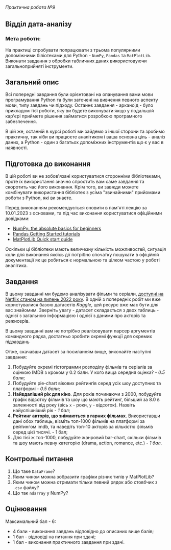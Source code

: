 ###### Практична робота №9
## Відділ дата-аналізу

### Мета роботи:
На практиці спробувати попрацювати з трьома популярними допоміжними біліотеками для Python - `NumPy`, `Pandas` та `MatPlotLib`. Виконати завдання з обробки табличних даних використовуючи загальноприйняті інструменти.

## Загальний опис
Всі попередні завдання були орієнтовані на опанування вами мови програмування Python та були заточені на вивчення певного аспекту мови, типу завдань чи підходу. Останнє завдання - арканоід - було прикладом тієї роботи, яку ви будете виконувати якщо у подальшій кар'єрі приймете рішення займатися розробкою програмного забезпечення. 

В цій же, останній в курсі роботі ми зайдемо з іншої сторони та зробимо практичну, так ніби ви працюєте аналітиком і ваша основна ціль - аналіз даних, а Python - один з багатьох допоміжних інструментів що є у вас в наявності.  

## Підготовка до виконання
В цій роботі ви не зобов'язані користуватися сторонніми бібліотеками, проте їх використання значно спростить вам саме завдання та скоротить час його виконання. Крім того, ви завжди можете комбінувати використання бібліотек з усіма "звичайними" прийомами роботи з Python, які ви знаєте.

Перед виконанням рекомендується оновити в пам'яті лекцію за 10.01.2023 з основами, та під час виконання користуватися офіційними довідками:
- [NumPy: the absolute basics for beginners](https://numpy.org/doc/stable/user/absolute_beginners.html#numpy-the-absolute-basics-for-beginners) 
- [Pandas Getting Started tutorials](https://pandas.pydata.org/docs/getting_started/intro_tutorials/index.html)
- [MatPlotLib Quick start guide](https://matplotlib.org/stable/tutorials/introductory/quick_start.html)

Оскільки ці бібліотеки мають величезну кількість можливостей, ситуація коли для виконання якоїсь дії потрібно спочатку пошукати в офіційній документації як це робиться є нормальною та цілком частою у роботі аналітика.


## Завдання
В цьому завданні ми будемо аналізувати фільми та серіали, [доступні на Netflix станом на липень 2022 року](https://www.kaggle.com/datasets/victorsoeiro/netflix-tv-shows-and-movies?select=titles.csv). В одній з попередніх робіт ми вже користувалися базою датасетів _Kaggle_, цей ресурс вже має бути для вас знайомим. Зверніть увагу - датасет складається з двох таблиць - однієї з загальною інформацією і однієї з даними про акторів та режисерів.

В цьому завданні вам не потрібно реалізовувати парсер аргументів командного рядка, достатньо зробити окремі функції для окремих підзавдань

Отже, скачавши датасет за посиланням вище, виконайте наступні завдання:
1. Побудуйте окремі гістограмми розподілу фільмів та серіалів за оцінкою IMDB з кроком у 0.2 бали. У кого вища середня оцінка? - _0.5 бали_;
2. Побудуйте pie-chart вікових рейтингів серед усіх шоу доступних та платформі - _0.5 бали_;
2. **Найвдаліший рік для кіно**. Для років починаючи з 2000, побудуйте графік відсотку фільмів та шоу що мають рейтинг, більший за 8.0 в залежності від року (вісь `x` - роки, `y` - відсоток). Назвіть найуспішніший рік - _1 бал_;  
3. **Рейтинг акторів, що знімаються в гарних фільмах**. Використавши дані обох таблиць, візміть топ-1000 фільмів на платформі за рейтингом imdb, та наведіть топ-10 акторів за кількістю фільмів серед цієї тисячі. - 1 бал;
4. Для тієї ж топ-1000, побудуйте жанровий bar-chart, скільки фільмів та шоу мають певну категорію (drama, action, romance, etc.) - _1 бал_.

## Контрольні питання
1. Що таке `DataFrame`?
2. Яким чином можна зобразити графіки різних типів у MatPlotLib?
3. Яким чином можна отримати тільки певний рядок або стовбчик з `.csv` файлу?
4. Що так `ndarray` у NumPy?

## Оцінювання
Максимальний бал - 6:
- 4 бали - виконання завдань відповідно до описаних вище балів;
- 1 бал - відповіді на питання при здачі;
- 1 бал - виконання практичного завдання при здачі.


